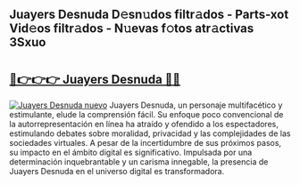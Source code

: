 ## Juayers Desnuda D𝚎sn𝚞dos filtr𝚊dos - Parts-xot Vid𝚎os filtr𝚊dos - N𝚞evas f𝚘tos atr𝚊ctivas 3Sxuo

# <h2><a href="http://mb3pc1i.tromn.icu/?c=Juayers+Desnuda">🔗👉👉👉 Juayers Desnuda 🔗🔗</a></h2>

[![Juayers Desnuda nuevo](https://i.imgur.com/pEAQMta.gif)](http://mb3pc1i.tromn.icu/?c=Juayers+Desnuda)
Juayers Desnuda, un personaje multifacético y estimulante, elude la comprensión fácil. Su enfoque poco convencional de la autorrepresentación en línea ha atraído y ofendido a los espectadores, estimulando debates sobre moralidad, privacidad y las complejidades de las sociedades virtuales. A pesar de la incertidumbre de sus próximos pasos, su impacto en el ámbito digital es significativo. Impulsada por una determinación inquebrantable y un carisma innegable, la presencia de Juayers Desnuda en el universo digital es transformadora.
